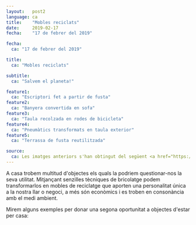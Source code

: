 ```yaml
---
layout:   post2
language: ca
title:    "Mobles reciclats"
date:     2019-02-17
fecha:    "17 de febrer del 2019"

fecha:
  ca: "17 de febrer del 2019"

title:
  ca: "Mobles reciclats"

subtitle:
  ca: "Salvem el planeta!"

feature1:
  ca: "Escriptori fet a partir de fusta"
feature2:
  ca: "Banyera convertida en sofa"
feature3:
  ca: "Taula recolzada en rodes de bicicleta"
feature4:
  ca: "Pneumàtics transformats en taula exterior"
feature5:
  ca: "Terrassa de fusta reutilitzada"

source:
  ca: Les imatges anteriors s'han obtingut del següent <a href="https://inarquia.es/ideas-muebles-reciclados" target="_blank">enllaç</a>.
---
```

A casa trobem multitud d'objectes els quals la podriem questionar-nos la seva utilitat. Mitjançant senzilles tècniques de bricolatge podem transformarlos en mobles de reciclatge que aporten una personalitat única a la nostra llar o negoci, a més són econòmics i es troben en consonància amb el medi ambient.

Mirem alguns exemples per donar una segona oportunitat a objectes d'estar per casa:
